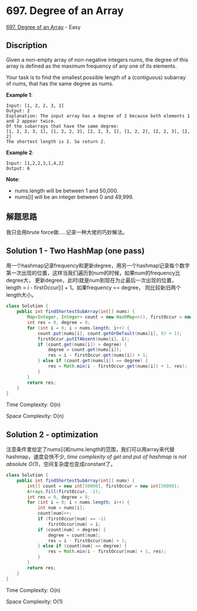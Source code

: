 # 697. Degree of an Array

[697. Degree of an Array](https://leetcode.com/problems/degree-of-an-array/) - Easy

## Discription
Given a non-empty array of non-negative integers nums, the degree of this array is defined as the maximum frequency of any one of its elements.

Your task is to find the smallest possible length of a (contiguous) subarray of nums, that has the same degree as nums.

**Example 1**:

    Input: [1, 2, 2, 3, 1]
    Output: 2
    Explanation: The input array has a degree of 2 because both elements 1 and 2 appear twice.
    Of the subarrays that have the same degree:
    [1, 2, 2, 3, 1], [1, 2, 2, 3], [2, 2, 3, 1], [1, 2, 2], [2, 2, 3], [2, 2]
    The shortest length is 2. So return 2.
    
**Example 2**:

    Input: [1,2,2,3,1,4,2]
    Output: 6
    
**Note**:
+ nums.length will be between 1 and 50,000.
+ nums[i] will be an integer between 0 and 49,999.

## 解题思路
我只会用brute force做.....记录一种大佬的巧妙解法。
    
## Solution 1 - Two HashMap (one pass)
用一个hashmap记录frequency和更新degree，用另一个hashmap记录每个数字第一次出现的位置，这样当我们遍历到num的时候，如果num的frequency比degree大，
更新degree，此时i就是num到现在为止最后一次出现的位置，length = i - firstOccur[i] + 1。如果frequency == degree， 则比较新旧两个length大小。


```java
class Solution {
    public int findShortestSubArray(int[] nums) {
        Map<Integer, Integer> count = new HashMap<>(), firstOccur = new HashMap<>();
        int res = 0, degree = 0;
        for (int i = 0; i < nums.length; i++) {
            count.put(nums[i], count.getOrDefault(nums[i], 0) + 1);
            firstOccur.putIfAbsent(nums[i], i);
            if (count.get(nums[i]) > degree) {
                degree = count.get(nums[i]);
                res = i - firstOccur.get(nums[i]) + 1;
            } else if (count.get(nums[i]) == degree) {
                res = Math.min(i - firstOccur.get(nums[i]) + 1, res);
            }
        }
        return res;
    }
}
```
Time Complexity: O(n)

Space Complexity: O(n)

## Solution 2 - optimization
注意条件里给定了nums[i]和nums.length的范围，我们可以用array来代替hashmap，速度会快不少, *time complexity of get and put of hashmap is not absolute O(1)*，空间复杂度也变成constant了。

```java
class Solution {
    public int findShortestSubArray(int[] nums) {
        int[] count = new int[50000], firstOccur = new int[50000];
        Arrays.fill(firstOccur, -1);
        int res = 0, degree = 0;
        for (int i = 0; i < nums.length; i++) {
            int num = nums[i];
            count[num]++;
            if (firstOccur[num] == -1) 
                firstOccur[num] = i;
            if (count[num] > degree) {
                degree = count[num];
                res = i - firstOccur[num] + 1;
            } else if (count[num] == degree) {
                res = Math.min(i - firstOccur[num] + 1, res);
            }
        }
        return res;
    }
}
```
Time Complexity: O(n)

Space Complexity: O(1)
